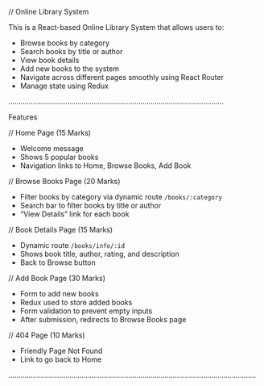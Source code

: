 // Online Library System

This is a React-based Online Library System that allows users to:
- Browse books by category
- Search books by title or author
- View book details
- Add new books to the system
- Navigate across different pages smoothly using React Router
- Manage state using Redux

..........................................................................................................

 Features

// Home Page (15 Marks)
- Welcome message
- Shows 5 popular books
- Navigation links to Home, Browse Books, Add Book

// Browse Books Page (20 Marks)
- Filter books by category via dynamic route `/books/:category`
- Search bar to filter books by title or author
- “View Details” link for each book

//  Book Details Page (15 Marks)
- Dynamic route `/books/info/:id`
- Shows book title, author, rating, and description
- Back to Browse button

// Add Book Page (30 Marks)
- Form to add new books
- Redux used to store added books
- Form validation to prevent empty inputs
- After submission, redirects to Browse Books page

// 404 Page (10 Marks)
- Friendly Page Not Found
- Link to go back to Home

..........................................................................................................................